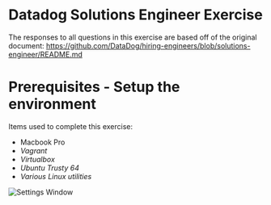 # Datadog Solutions Engineer Exercise
The responses to all questions in this exercise are based off of the original document:
https://github.com/DataDog/hiring-engineers/blob/solutions-engineer/README.md

# Prerequisites - Setup the environment

Items used to complete this exercise:
- Macbook Pro
- *Vagrant*
- *Virtualbox*
- *Ubuntu Trusty 64*
- *Various Linux utilities*

![Settings Window](https://github.com/dhwest14/hiring-engineers/blob/master/Vagrant%20install%20Ubuntu.png)
